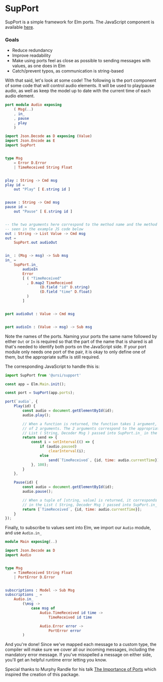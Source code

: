 # SupPort

SupPort is a simple framework for Elm ports. The JavaScript component is available [here](https://github.com/ursi/support-js).

### Goals
* Reduce redundancy
* Improve readability
* Make using ports feel as close as possible to sending messages with values, as one does in Elm
* Catch/prevent typos, as communication is string-based


With that said, let's look at some code! The following is the port component of some code that will control audio elements. It will be used to play/pause audio, as well as keep the model up to date with the current time of each audio element.

```elm
port module Audio exposing
    ( Msg(..)
    , in_
    , pause
    , play
    )

import Json.Decode as D exposing (Value)
import Json.Encode as E
import SupPort


type Msg
    = Error D.Error
    | TimeReceived String Float


play : String -> Cmd msg
play id =
    out "Play" [ E.string id ]


pause : String -> Cmd msg
pause id =
    out "Pause" [ E.string id ]


-- the two arguments here correspond to the method name and the method arguments in the JS code
-- seen in the example JS code below
out : String -> List Value -> Cmd msg
out =
    SupPort.out audioOut


in_ : (Msg -> msg) -> Sub msg
in_ =
    SupPort.in_
        audioIn
        Error
        [ ( "TimeReceived"
          , D.map2 TimeReceived
                (D.field "id" D.string)
                (D.field "time" D.float)
          )
        ]


port audioOut : Value -> Cmd msg


port audioIn : (Value -> msg) -> Sub msg
```

Note the names of the ports. Naming your ports the same name followed by either `Out` or `In` is required so that the part of the name that is shared is all that's needed to identify both ports on the JavaScript side. If your port module only needs one port of the pair, it is okay to only define one of them, but the appropriate suffix is still required.

The corresponding JavaScript to handle this is:

```js
import SupPort from '@ursi/support'

const app = Elm.Main.init();

const port = SupPort(app.ports);

port(`audio`, {
    Play(id) {
        const audio = document.getElementById(id);
        audio.play();

        // When a function is returned, the function takes 1 argument, which itself is a function
        // of 2 arguments. The 2 arguments correspond to the appropriate value in the
        // List ( String, Decoder Msg ) passed into SupPort.in_ in the Elm code above.
        return send => {
            const i = setInterval(() => {
                if (audio.paused)
                    clearInterval(i);
                else
                    send(`TimeReceived`, {id, time: audio.currentTime});
            }, 100);
        }
    },

    Pause(id) {
        const audio = document.getElementById(id);
        audio.pause();

        // When a tuple of [string, value] is returned, it corresponds to the appropriate value
        // in the List ( String, Decoder Msg ) passed into SupPort.in_ in the Elm code above.
        return [`TimeReceived`, {id, time: audio.currentTime}];
    }
});
```

Finally, to subscribe to values sent into Elm, we import our `Audio` module, and use `Audio.in_`

```elm
module Main exposing(..)

import Json.Decode as D
import Audio


type Msg
    = TimeReceived String Float
    | PortError D.Error


subscriptions : Model -> Sub Msg
subscriptions _ =
    Audio.in_
        (\msg ->
            case msg of
                Audio.TimeReceived id time ->
                    TimeReceived id time

                Audio.Error error ->
                    PortError error
        )
```

And you're done! Since we've mapped each message to a custom type, the compiler will make sure we cover all our incoming messages, including the mandatory error message. If you've misspelled a message on either side, you'll get an helpful runtime error letting you know.

Special thanks to Murphy Randle for his talk [The Importance of Ports](https://www.youtube.com/watch?v=P3pL85n9_5s) which inspired the creation of this package.
